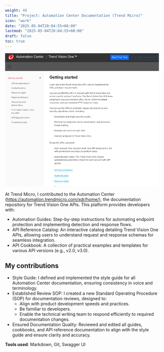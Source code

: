 ```yaml
---
weight: 40
title: "Project: Automation Center Documentation (Trend Micro)"
icon: "work"
date: "2025-05-04T20:04:55+08:00"
lastmod: "2025-05-04T20:04:55+08:00"
draft: false
toc: true
---
```


![Trend Vision One Automation center](./automation-center.png)

At Trend Micro, I contributed to the Automation Center (https://automation.trendmicro.com/xdr/home/), the documentation repository for Trend Vision One APIs. This platform provides developers with:

- Automation Guides: Step-by-step instructions for automating endpoint protection and implementing detection and response flows.
- API Reference Catalog: An interactive catalog detailing Trend Vision One APIs, allowing users to understand request and response schemas for seamless integration.
- API Cookbook: A collection of practical examples and templates for various API versions (e.g., v2.0, v3.0).

## My contributions

- Style Guide: I defined and implemented the style guide for all Automation Center documentation, ensuring consistency in voice and terminology.
- Established Review SOP: I created a new Standard Operating Procedure (SOP) for documentation reviews, designed to:
  - Align with product development speeds and practices.
  - Be familiar to developers.
  - Enable the technical writing team to respond efficiently to required documentation changes.
- Ensured Documentation Quality: Reviewed and edited all guides, cookbooks, and API reference documentation to align with the style guide and ensure clarity and accuracy.

**Tools used**: Markdown, Git, Swagger UI
